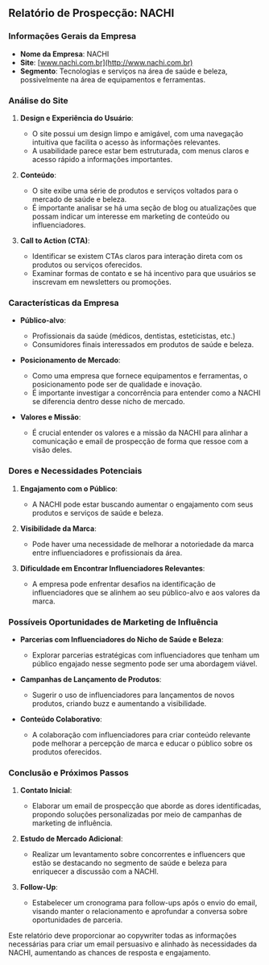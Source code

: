 ## Relatório de Prospecção: NACHI

### Informações Gerais da Empresa

- **Nome da Empresa**: NACHI
- **Site**: [www.nachi.com.br](http://www.nachi.com.br)
- **Segmento**: Tecnologias e serviços na área de saúde e beleza, possivelmente na área de equipamentos e ferramentas.

### Análise do Site

1. **Design e Experiência do Usuário**:
   - O site possui um design limpo e amigável, com uma navegação intuitiva que facilita o acesso às informações relevantes.
   - A usabilidade parece estar bem estruturada, com menus claros e acesso rápido a informações importantes.

2. **Conteúdo**:
   - O site exibe uma série de produtos e serviços voltados para o mercado de saúde e beleza.
   - É importante analisar se há uma seção de blog ou atualizações que possam indicar um interesse em marketing de conteúdo ou influenciadores.

3. **Call to Action (CTA)**:
   - Identificar se existem CTAs claros para interação direta com os produtos ou serviços oferecidos.
   - Examinar formas de contato e se há incentivo para que usuários se inscrevam em newsletters ou promoções.

### Características da Empresa

- **Público-alvo**:
  - Profissionais da saúde (médicos, dentistas, esteticistas, etc.)
  - Consumidores finais interessados em produtos de saúde e beleza.

- **Posicionamento de Mercado**:
  - Como uma empresa que fornece equipamentos e ferramentas, o posicionamento pode ser de qualidade e inovação.
  - É importante investigar a concorrência para entender como a NACHI se diferencia dentro desse nicho de mercado.

- **Valores e Missão**:
  - É crucial entender os valores e a missão da NACHI para alinhar a comunicação e email de prospecção de forma que ressoe com a visão deles.

### Dores e Necessidades Potenciais

1. **Engajamento com o Público**:
   - A NACHI pode estar buscando aumentar o engajamento com seus produtos e serviços de saúde e beleza.

2. **Visibilidade da Marca**:
   - Pode haver uma necessidade de melhorar a notoriedade da marca entre influenciadores e profissionais da área.

3. **Dificuldade em Encontrar Influenciadores Relevantes**:
   - A empresa pode enfrentar desafios na identificação de influenciadores que se alinhem ao seu público-alvo e aos valores da marca.

### Possíveis Oportunidades de Marketing de Influência

- **Parcerias com Influenciadores do Nicho de Saúde e Beleza**:
  - Explorar parcerias estratégicas com influenciadores que tenham um público engajado nesse segmento pode ser uma abordagem viável.
  
- **Campanhas de Lançamento de Produtos**:
  - Sugerir o uso de influenciadores para lançamentos de novos produtos, criando buzz e aumentando a visibilidade.

- **Conteúdo Colaborativo**:
  - A colaboração com influenciadores para criar conteúdo relevante pode melhorar a percepção de marca e educar o público sobre os produtos oferecidos.

### Conclusão e Próximos Passos

1. **Contato Inicial**:
   - Elaborar um email de prospecção que aborde as dores identificadas, propondo soluções personalizadas por meio de campanhas de marketing de influência.

2. **Estudo de Mercado Adicional**:
   - Realizar um levantamento sobre concorrentes e influencers que estão se destacando no segmento de saúde e beleza para enriquecer a discussão com a NACHI.

3. **Follow-Up**:
   - Estabelecer um cronograma para follow-ups após o envio do email, visando manter o relacionamento e aprofundar a conversa sobre oportunidades de parceria.

Este relatório deve proporcionar ao copywriter todas as informações necessárias para criar um email persuasivo e alinhado às necessidades da NACHI, aumentando as chances de resposta e engajamento.